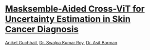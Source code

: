 # [Masksemble-Aided Cross-ViT for Uncertainty Estimation in Skin Cancer Diagnosis](https://dx.doi.org/10.2139/ssrn.4956250)

[Aniket Guchhait](https://github.com/aniketrox), [Dr. Swalpa Kumar Roy](https://github.com/swalpa), [Dr. Asit Barman](https://scholar.google.co.in/citations?user=UIIlTfwAAAAJ&hl=en)
